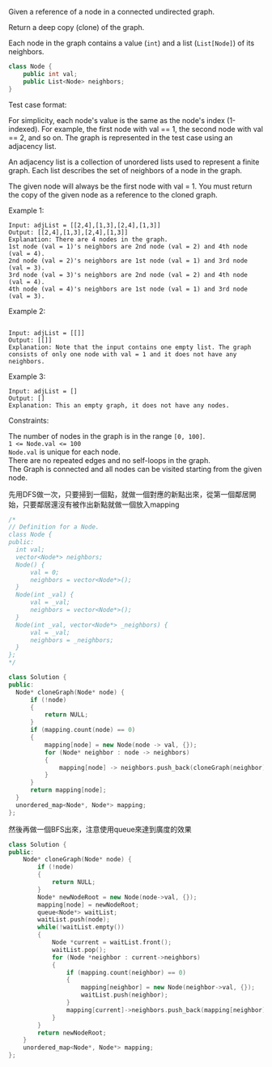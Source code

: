 Given a reference of a node in a connected undirected graph.

Return a deep copy (clone) of the graph.

Each node in the graph contains a value (``int``) and a list (``List[Node]``) of its neighbors.
```c++
class Node {
    public int val;
    public List<Node> neighbors;
}
 ```

Test case format:

For simplicity, each node's value is the same as the node's index (1-indexed). For example, the first node with val == 1, the second node with val == 2, and so on. The graph is represented in the test case using an adjacency list.

An adjacency list is a collection of unordered lists used to represent a finite graph. Each list describes the set of neighbors of a node in the graph.

The given node will always be the first node with val = 1. You must return the copy of the given node as a reference to the cloned graph.

 

Example 1:

```
Input: adjList = [[2,4],[1,3],[2,4],[1,3]]
Output: [[2,4],[1,3],[2,4],[1,3]]
Explanation: There are 4 nodes in the graph.
1st node (val = 1)'s neighbors are 2nd node (val = 2) and 4th node (val = 4).
2nd node (val = 2)'s neighbors are 1st node (val = 1) and 3rd node (val = 3).
3rd node (val = 3)'s neighbors are 2nd node (val = 2) and 4th node (val = 4).
4th node (val = 4)'s neighbors are 1st node (val = 1) and 3rd node (val = 3).
  ```
Example 2:
```

Input: adjList = [[]]
Output: [[]]
Explanation: Note that the input contains one empty list. The graph consists of only one node with val = 1 and it does not have any neighbors.
  ```
Example 3:
```
Input: adjList = []
Output: []
Explanation: This an empty graph, it does not have any nodes.
 ```

Constraints:  

The number of nodes in the graph is in the range ``[0, 100]``.  
``1 <= Node.val <= 100``  
``Node.val`` is unique for each node.  
There are no repeated edges and no self-loops in the graph.  
The Graph is connected and all nodes can be visited starting from the given node.  
  
先用DFS做一次，只要掃到一個點，就做一個對應的新點出來，從第一個鄰居開始，只要鄰居還沒有被作出新點就做一個放入mapping
  ```c++
  /*
// Definition for a Node.
class Node {
public:
    int val;
    vector<Node*> neighbors;
    Node() {
        val = 0;
        neighbors = vector<Node*>();
    }
    Node(int _val) {
        val = _val;
        neighbors = vector<Node*>();
    }
    Node(int _val, vector<Node*> _neighbors) {
        val = _val;
        neighbors = _neighbors;
    }
};
*/

class Solution {
public:
    Node* cloneGraph(Node* node) {
        if (!node)
        {
            return NULL;
        }
        if (mapping.count(node) == 0)
        {
            mapping[node] = new Node(node -> val, {});
            for (Node* neighbor : node -> neighbors)
            {
                mapping[node] -> neighbors.push_back(cloneGraph(neighbor));
            }
        }
        return mapping[node];
    }
    unordered_map<Node*, Node*> mapping;
};
  ```
  然後再做一個BFS出來，注意使用queue來達到廣度的效果
```c++
class Solution {
public:
    Node* cloneGraph(Node* node) {
        if (!node)
        {
            return NULL;
        }
        Node* newNodeRoot = new Node(node->val, {});
        mapping[node] = newNodeRoot;
        queue<Node*> waitList;
        waitList.push(node);
        while(!waitList.empty())
        {
            Node *current = waitList.front();
            waitList.pop();
            for (Node *neighbor : current->neighbors)
            {
                if (mapping.count(neighbor) == 0)
                {
                    mapping[neighbor] = new Node(neighbor->val, {});
                    waitList.push(neighbor);
                }
                mapping[current]->neighbors.push_back(mapping[neighbor]);
            }
        }
        return newNodeRoot;
    }
    unordered_map<Node*, Node*> mapping;
};
```
